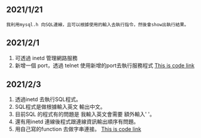 ## 2021/1/21
    我利用mysql.h 向SQL連線，且可以根據使用的輸入去執行指令，然後會show出執行結果。
## 2021/2/1
1. 可透過 inetd 管理網路服務
2. 新增一個 port，透過 telnet 使用新增的port去執行服務程式
[This is code link]("https://github.com/ChengFu-Ji/homework/blob/master/KAI_LUN/inetd/c_inetd.c")
## 2021/2/3
1. 透過inetd 去執行SQL程式。
2. SQL程式是做根據輸入英文 輸出中文。
3. 目前SQL 的程式有的問題是 我輸入英文會需要 額外輸入' '。
4. 還有用inetd 連線後程式跟連線資訊輸出順序有問題。
5. 用自己寫的function 去做字串連接。
[This is code link]( "https://github.com/ChengFu-Ji/homework/blob/master/KAI_LUN/inetd/trnasla.c")
